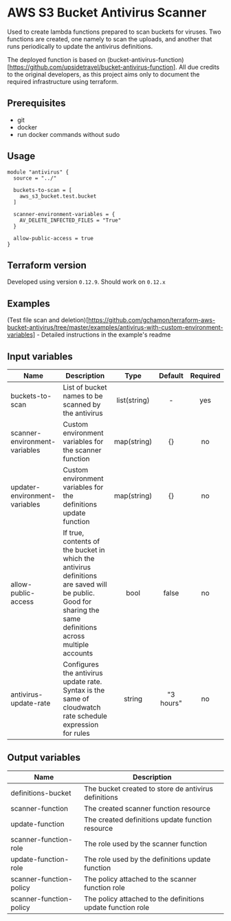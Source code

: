 # AWS S3 Bucket Antivirus Scanner

Used to create lambda functions prepared to scan buckets for viruses.
Two functions are created, one namely to scan the uploads, and another that runs periodically to update the antivirus definitions.

The deployed function is based on (bucket-antivirus-function)[https://github.com/upsidetravel/bucket-antivirus-function].
All due credits to the original developers, as this project aims only to document the required infrastructure using terraform.

## Prerequisites

* git
* docker
* run docker commands without sudo

## Usage

```hcl
module "antivirus" {
  source = "../"

  buckets-to-scan = [
    aws_s3_bucket.test.bucket
  ]

  scanner-environment-variables = {
    AV_DELETE_INFECTED_FILES = "True"
  }
  
  allow-public-access = true
}
```

## Terraform version

Developed using version `0.12.9`. Should work on `0.12.x`

## Examples

(Test file scan and deletion)[https://github.com/gchamon/terraform-aws-bucket-antivirus/tree/master/examples/antivirus-with-custom-environment-variables] - Detailed instructions in the example's readme

## Input variables

| Name | Description | Type | Default | Required |
|------|-------------|:----:|:-----:|:-----:|
| buckets-to-scan | List of bucket names to be scanned by the antivirus | list(string) | - | yes |
| scanner-environment-variables | Custom environment variables for the scanner function | map(string) | {} | no |
| updater-environment-variables | Custom environment variables for the definitions update function | map(string) | {} | no |
| allow-public-access | If true, contents of the bucket in which the antivirus definitions are saved will be public. Good for sharing the same definitions across multiple accounts | bool | false | no |
| antivirus-update-rate | Configures the antivirus update rate. Syntax is the same of cloudwatch rate schedule expression for rules | string | "3 hours" | no |

## Output variables

| Name | Description |
|------|-------------|
| definitions-bucket | The bucket created to store de antivirus definitions |
| scanner-function | The created scanner function resource |
| update-function | The created definitions update function resource |
| scanner-function-role | The role used by the scanner function |
| update-function-role | The role used by the definitions update function |
| scanner-function-policy | The policy attached to the scanner function role |
| scanner-function-policy | The policy attached to the definitions update function role |

